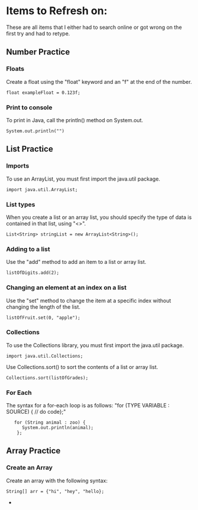 # Items to Refresh on:

These are all items that I either had to search online or got wrong on the first try and had to retype.

## Number Practice
### Floats
Create a float using the "float" keyword and an "f" at the end of the number.
```
float exampleFloat = 0.123f;
```
### Print to console
To print in Java, call the println() method on System.out.
```
System.out.println("")
```

## List Practice
### Imports
To use an ArrayList, you must first import the java.util package.
```
import java.util.ArrayList;
```
### List types
When you create a list or an array list, you should specify the type of data is contained in that list, using "<>".
```
List<String> stringList = new ArrayList<String>();
```
### Adding to a list
Use the "add" method to add an item to a list or array list.
```
listOfDigits.add(2);
```
### Changing an element at an index on a list
Use the "set" method to change the item at a specific index without changing the length of the list.
```
listOfFruit.set(0, "apple");
```
### Collections
To use the Collections library, you must first import the java.util package.
```
import java.util.Collections;
```
Use Collections.sort() to sort the contents of a list or array list.
```
Collections.sort(listOfGrades);
```
### For Each
The syntax for a for-each loop is as follows: "for (TYPE VARIABLE : SOURCE) { // do code};"
```
   for (String animal : zoo) {
      System.out.println(animal);
    };
```
## Array Practice
### Create an Array
Create an array with the following syntax:
```
String[] arr = {"hi", "hey", "hello};
```
- 